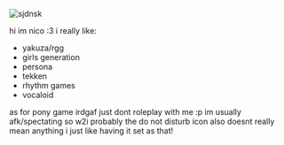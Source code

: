 ![sjdnsk](https://files.catbox.moe/uilx3a.gif)

hi im nico :3
i really like:
- yakuza/rgg
- girls generation
- persona
- tekken
- rhythm games
- vocaloid

as for pony game irdgaf just dont roleplay with me :p im usually afk/spectating so w2i probably
the do not disturb icon also doesnt really mean anything i just like having it set as that!
<!--
**otometalmylife/otometalmylife** is a ✨ _special_ ✨ repository because its `README.md` (this file) appears on your GitHub profile.

Here are some ideas to get you started:

- 🔭 I’m currently working on ...
- 🌱 I’m currently learning ...
- 👯 I’m looking to collaborate on ...
- 🤔 I’m looking for help with ...
- 💬 Ask me about ...
- 📫 How to reach me: ...
- 😄 Pronouns: ...
- ⚡ Fun fact: ...
-->
